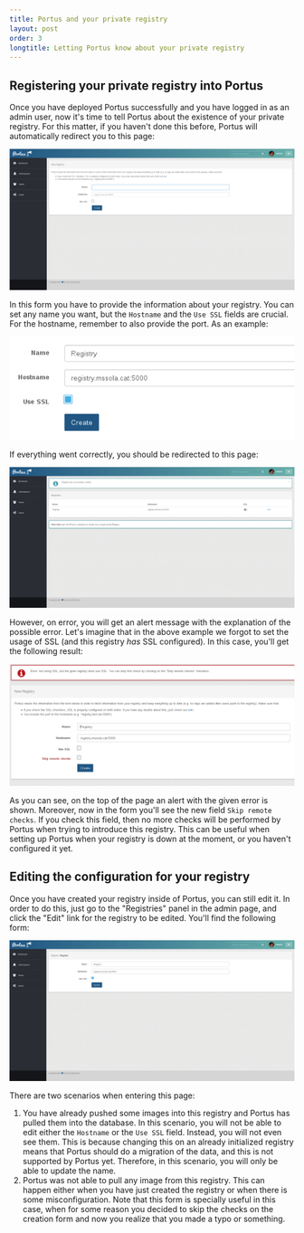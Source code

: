 ```yaml
---
title: Portus and your private registry
layout: post
order: 3
longtitle: Letting Portus know about your private registry
---
```


## Registering your private registry into Portus

Once you have deployed Portus successfully and you have logged in as an admin
user, now it's time to tell Portus about the existence of your private
registry. For this matter, if you haven't done this before, Portus will
automatically redirect you to this page:

![New registry form](/build/images/docs/new-registry.png)

In this form you have to provide the information about your registry. You can
set any name you want, but the `Hostname` and the `Use SSL` fields are crucial.
For the hostname, remember to also provide the port. As an example:

![Well configured](/build/images/docs/new-registry-filled.png)

If everything went correctly, you should be redirected to this page:

![Registries](/build/images/docs/index-registries.png)

However, on error, you will get an alert message with the explanation of the
possible error. Let's imagine that in the above example we forgot to set the
usage of SSL (and this registry *has* SSL configured). In this case, you'll
get the following result:

![Registry error](/build/images/docs/new-registry-error.png)

As you can see, on the top of the page an alert with the given error is shown.
Moreover, now in the form you'll see the new field `Skip remote checks`. If you
check this field, then no more checks will be performed by Portus when trying
to introduce this registry. This can be useful when setting up Portus when your
registry is down at the moment, or you haven't configured it yet.

## Editing the configuration for your registry

Once you have created your registry inside of Portus, you can still edit it.
In order to do this, just go to the "Registries" panel in the admin page, and
click the "Edit" link for the registry to be edited. You'll find the following
form:

![Registry edit](/build/images/docs/edit-registry.png)

There are two scenarios when entering this page:

1. You have already pushed some images into this registry and Portus has pulled
   them into the database. In this scenario, you will not be able to edit
   either the `Hostname` or the `Use SSL` field. Instead, you will not even see
   them. This is because changing this on an already initialized registry
   means that Portus should do a migration of the data, and this is not
   supported by Portus yet. Therefore, in this scenario, you will only be able
   to update the name.
2. Portus was not able to pull any image from this registry. This can happen
   either when you have just created the registry or when there is some
   misconfiguration. Note that this form is specially useful in this case,
   when for some reason you decided to skip the checks on the creation form and
   now you realize that you made a typo or something.
